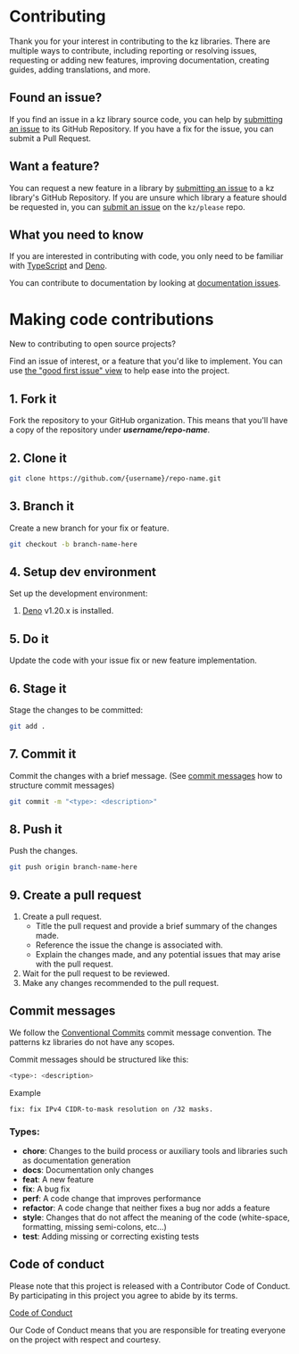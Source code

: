 # Contributing

Thank you for your interest in contributing to the kz libraries. There
are multiple ways to contribute, including reporting or resolving issues,
requesting or adding new features, improving documentation, creating guides,
adding translations, and more.

## Found an issue?

If you find an issue in a kz library source code, you can help by
[submitting an issue][issues] to its GitHub Repository. If you have a fix for
the issue, you can submit a Pull Request.

## Want a feature?

You can request a new feature in a library by [submitting an issue][feature] to
a kz library's GitHub Repository. If you are unsure which library a
feature should be requested in, you can [submit an issue][feature-new] on the
`kz/please` repo.

## What you need to know

If you are interested in contributing with code, you only need to be familiar
with [TypeScript][typescript] and [Deno][deno].

You can contribute to documentation by looking at
[documentation issues][documentation].

# Making code contributions

New to contributing to open source projects?

Find an issue of interest, or a feature that you'd like to implement. You can
use [the "good first issue" view][first-issue] to help ease into the project.

## 1. Fork it

Fork the repository to your GitHub organization. This means that you'll have a
copy of the repository under _**username/repo-name**_.

## 2. Clone it

```bash
git clone https://github.com/{username}/repo-name.git
```

## 3. Branch it

Create a new branch for your fix or feature.

```bash
git checkout -b branch-name-here
```

## 4. Setup dev environment

Set up the development environment:

1. [Deno][deno] v1.20.x is installed.

## 5. Do it

Update the code with your issue fix or new feature implementation.

## 6. Stage it

Stage the changes to be committed:

```bash
git add .
```

## 7. Commit it

Commit the changes with a brief message. (See
[commit messages](#commit-messages) how to structure commit messages)

```bash
git commit -m "<type>: <description>"
```

## 8. Push it

Push the changes.

```bash
git push origin branch-name-here
```

## 9. Create a pull request

1. Create a pull request.
   - Title the pull request and provide a brief summary of the changes made.
   - Reference the issue the change is associated with.
   - Explain the changes made, and any potential issues that may arise with the
     pull request.
2. Wait for the pull request to be reviewed.
3. Make any changes recommended to the pull request.

## Commit messages

We follow the [Conventional Commits][conventional-commit] commit message
convention. The patterns kz libraries do not have any scopes.

Commit messages should be structured like this:

```bash
<type>: <description>
```

Example

```
fix: fix IPv4 CIDR-to-mask resolution on /32 masks.
```

### Types:

- **chore**: Changes to the build process or auxiliary tools and libraries such
  as documentation generation
- **docs**: Documentation only changes
- **feat**: A new feature
- **fix**: A bug fix
- **perf**: A code change that improves performance
- **refactor**: A code change that neither fixes a bug nor adds a feature
- **style**: Changes that do not affect the meaning of the code (white-space,
  formatting, missing semi-colons, etc...)
- **test**: Adding missing or correcting existing tests

## Code of conduct

Please note that this project is released with a Contributor Code of Conduct. By
participating in this project you agree to abide by its terms.

[Code of Conduct][code-of-conduct]

Our Code of Conduct means that you are responsible for treating everyone on the
project with respect and courtesy.

[typescript]: https://www.typescriptlang.org/docs "TypeScript: The JavaScript superset for the future"
[deno]: https://deno.land "Deno: A modern web platform for writing JavaScript"
[conventional-commit]: https://www.conventionalcommits.org/en/v1.0.0/ "Conventional Commits: A guide to commit messages"
[code-of-conduct]: https://github.com/kz-io/.github/blob/main/.github/CODE_OF_CONDUCT.md "Contributor Code of Conduct"
[feature-new]: https://github.com/kz-io/please/issues/new?template=feature.yaml&title= "Request a new feature in kz"
[issues]: https://github.com/kz-io/patterns/issues/new?template=issue.yaml&title= "Report an issue in kz/patterns"
[feature]: https://github.com/kz-io/patterns/issues/new?template=feature.md&title= "Request a new feature in kz/patterns"
[documentation]: https://github.com/kz-io/patterns/labels/type%3A%20docs "Documentation issues in kz/patterns"
[first-issue]: https://github.com/kz-io/patterns/issues?q=is%3Aopen+is%3Aissue+label%3A%22good+first+issue%22 "Good first issues in kz/patterns"
